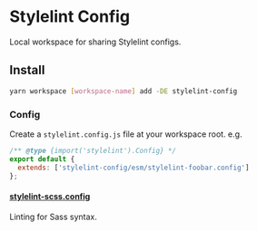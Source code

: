 # Stylelint Config

Local workspace for sharing Stylelint configs.

## Install

```sh
yarn workspace [workspace-name] add -DE stylelint-config
```

### Config

Create a `stylelint.config.js` file at your workspace root. e.g.

```js
/** @type {import('stylelint').Config} */
export default {
  extends: ['stylelint-config/esm/stylelint-foobar.config']
};
```

#### [stylelint-scss.config](stylelint-scss.config.ts)

Linting for Sass syntax.